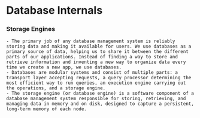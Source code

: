 # Database Internals

### Storage Engines
    - The primary job of any database management system is reliably storing data and making it available for users. We use databases as a primary source of data, helping us to share it between the different parts of our applications. Instead of finding a way to store and retrieve information and inventing a new way to organize data every time we create a new app, we use databases.
    - Databases are modular systems and consist of multiple parts: a transport layer accepting requests, a query processor determining the most efficient way to run queries, an execution engine carrying out the operations, and a storage engine.
    - The storage engine (or database engine) is a software component of a database management system responsible for storing, retrieving, and managing data in memory and on disk, designed to capture a persistent, long-term memory of each node.
    